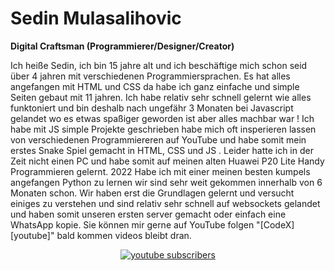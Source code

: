 # Sedin Mulasalihovic 

**Digital Craftsman (Programmierer/Designer/Creator)**

Ich heiße Sedin, ich bin 15 jahre alt und ich beschäftige mich schon seid über 4 jahren mit verschiedenen Programmiersprachen.
Es hat alles angefangen mit HTML und CSS da habe ich ganz einfache und simple Seiten gebaut mit 11 jahren.
Ich habe relativ sehr schnell gelernt wie alles funktoniert und bin deshalb nach ungefähr 3 Monaten bei Javascript gelandet wo es etwas spaßiger geworden ist aber alles machbar war !
Ich habe mit JS simple Projekte geschrieben habe mich oft insperieren lassen von verschiedenen Programmiereren auf YouTube und habe somit mein erstes Snake Spiel gemacht in HTML, CSS und JS .
Leider hatte ich in der Zeit nicht einen PC und habe somit auf meinen alten Huawei P20 Lite Handy Programmieren gelernt.
2022 Habe ich mit einer meinen besten kumpels angefangen Python zu lernen wir sind sehr weit gekommen innerhalb von 6 Monaten schon.
Wir haben erst die Grundlagen gelernt und versucht einiges zu verstehen und sind relativ sehr schnell auf websockets gelandet und haben somit unseren ersten server gemacht oder einfach eine WhatsApp kopie.
Sie können mir gerne auf YouTube folgen "[CodeX][youtube]" bald kommen videos bleibt dran.

<p align="center">
  <a href="https://www.youtube.com/@CodeX-404-yt">
    <img alt="youtube subscribers" title="Subscribe to my YouTube channel" src="https://freshidea.com/jonah/app/youtube-stats-badges/subscribers-badge.php"/></a>
